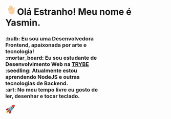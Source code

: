 <h1> <img src="./Images/handWave.gif" width="30px"> Olá Estranho! Meu nome é Yasmin.</h1>
<img align="right" src="./Images/icodelikeagirl.gif" width="200">
<h3>
:bulb: Eu sou uma Desenvolvedora Frontend, apaixonada por arte e tecnologia!</br>
:mortar_board: Eu sou estudante de Desenvolvimento Web na <a href="https://www.betrybe.com/">TRYBE</a></br> 
:seedling: Atualmente estou aprendendo NodeJS e outras tecnologias de Backend.</br>
:art: No meu tempo livre eu gosto de ler, desenhar e tocar teclado.
</h3>

<img src="./Images/rocket.gif" width="30px">
<!---
Yasmin358/Yasmin358 is a ✨ special ✨ repository because its `README.md` (this file) appears on your GitHub profile.
You can click the Preview link to take a look at your changes.
--->
